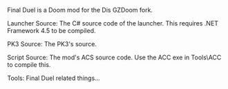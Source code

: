 Final Duel is a Doom mod for the Dis GZDoom fork.

Launcher Source:
	The C# source code of the launcher. This requires .NET Framework 4.5 to be compiled.

PK3 Source:
	The PK3's source.

Script Source:
	The mod's ACS source code. Use the ACC exe in Tools\ACC to compile this.

Tools:
	Final Duel related things...